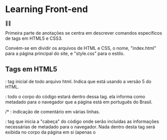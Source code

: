 <h1>Learning Front-end</h1>

🏄‍♂️

Primeira parte de anotações se centra em descrever comandos específicos de tags em HTML5 e CSS3.

Convém-se em dividir os arquivos de HTML e CSS, o nome, "index.html" para a página principal do site, e "style.css" para o estilo. 

## Tags em HTML5

**<!DOCTYPE html>** : tag inicial de todo arquivo html. Indica que está usando a versão 5 do HTML.

**<html lang="pt-br">** : todo o corpo do código estará dentro dessa tag. ela informa como metadado para o navegador que a página está em português do Brasil.

/* : indicação de comentário em várias linhas.

**<head>** : tag que inicia a "cabeça" do código onde serão incluídas as informações necessárias de metadado para o navegador. Nada dentro desta tag será exibida no corpo da página em si (apenas o **<title>** que indicará o título da página para ficar no Frame), serve apenas para dar informações.

<meta charset="UTF-8"> : tag de metadado para o navegador informando o típo dos caracteres a serem exibidos na página.

**<title>** : tag do título no Frame da página.

**<link rel="stylessheet" type="text/css" href="\**arquivo.css\**">** : tag que vai linkar o arquivo html com um arquivo do tipo CSS. O atributo rel vem de relationship e serve para você dizer qual o relacionamento do arquivo que você quer utilizar com o arquivo atual. Quando você coloca *rel="stylesheet"*, você está dizendo que o arquivo importado é o arquivo responsável pelo estilo da sua página. O segundo argumento "type="text/css" não é obrigatório no HTML5 e pode ser dispensável. Usa-se apenas por convenção. Em "href="arquivo.css"" se está dando uma referencia ao navegador sobre qual é o arquivo que se quer linkar.

<meta name="viewport" content="width=device-width"> : metadado que solicita ao navegador a resolução do dispositivo que está acessando a página e indica uma folha de estilo que seja adequada a resolução posta. No CSS, deve ter a declaração: "@media screen and (max-width: Xpx) and (min-width: Xpx)" para indicar a adaptação da nova resolução e quais serão os pontos a serem modificados.

**<body>** : corpo do código do seu site. Nele ficarão armazenadas as informações em *hypertext* que você deseja exibir no seu navegador.

**<header>** : dentro desta tag ficará as informações necessárias para o cabeçalho da sua página. Ou seja, aquilo que estará em evidência no canto superior.

<div> : demarcação de um bloco dentro da sua página. Dentro dele, haverá outras tags. Significa divisão. É apenas uma divisão visual.

**<section>** : divisão específica para um conteúdo.

**<**"tag" **class="\**nome da classe\**"** : significa a criação de uma classe dentro do seu código. Você poderá definir parâmetros de estilo que permearão todas as classes de mesmo nome. Ela demarca que tal tag pertênce a tal classe.

**<**"tag" **id="\**nome da identificação\**">** : utilizado para aplicar um estilo a um elemento único.

**<h1>** : hypertext principal do seu código. Pode ser uma imagem, um título, quaquer coisa. Ficará em destaque.

**<nav>** : significa navegação. Tag definida para quando você for criar um menu de navegação em seu site.

**<ul>** e **<ol>** : tags que indica a criação de uma lista. A principal diferença entre a lista não-ordenada(**<ul>**) e a lista ordenada(**<ol>**) está na maneira com que os itens de cada lista são apresentados - a lista ordenada enumera os elementos; a lista não-ordenada coloca marcadores antes de cada elemento.

**<li>** : itens da sua lista.

<img src="imagem.tipo"> : indica para o código a implementação de uma imagem no seu site. "src="..."" significa source e entre as áspas será definido o arquivo de imagem que você deseja inserir. É necessário também incluir "alt="descrição da imagem"" para ajudar no sentido de acessibilidade da página.

<a href="destino"> : o elemento <a> em HTML (ou elemento âncora), com o atributo href cria-se um hiperligação nas páginas web, arquivos, endereços de emails, ligações na mesma página ou endereços na URL. O conteúdo dentro de cada <a> precisará indicar o destino do link.

**<main>** : indica o conteúdo principal dentro do seu **<body>**, devendo ser único e contido pelo mais importante na sua aplicação.

**<form>** : Indica a criação de um formulário.

**<label** for="objeto do formulário a ser preenchido"**>** : indica a criação de um painel que identificará um input.

**<input** type="tipo de input" id="objeto do formulário a ser preenchido" class="input_padrão" **required placeholder="\**mensagem exibida no input previamente\**">** : entrada de dados da interface com o banco de dados da página. O "type" orienta o tipo de entrada, podendo ser "text, email, telefone", é importante para que usuários mobile ao clicar no campo tenham uma disposição do teclado facilitada para tal grupo de input. O "id" conecta o elemento de input ao elemento de label. **Required** informa ao navegador que para mandar aqueles dados é preciso preencher o campo de input sinalizado. **Placeholder** coloca uma mensagem prévia no campo, apenas como uma sombra, para orientar o usuário ao quê e como deve colocar seus dados.

**<textarea** cols="X" rows="X"**> :** indica a criação de um campo de mensagem dentro do formulário. Colunas e linhas podem ser dispostas para realizar o tamanho do campo.

**<fieldset>** : utilizado para agrupar elementos de um campo fechado de informações dentro de um formulário. Serve para organizar melhor o código.

**<legend>** :

**<h2>** ... **<hn>** : determina crescentemente o nível de importância do conteúdo em sua página.

<p> : define um parágrafo na sua página. O navegador entenderá que após o conteúdo deve-se separar uma linha para o próximo conteúdo.

**<hr>** : define uma linha horizontal dentro da sua página.

**<strong>** : define que o conteúdo contido na tag será exibido em negrito. Caso tenha linkado o "reset.css" no início você precisará definir em estilo o "font-weight: bold".

**<em>** : define que o conteúdo contido na tag será exibido em itálico. Serve as mesmas recomendações para a tag **<strong>**, tendo que indicar no estilo o "font-style: italic".

**<footer>** : define o rodapé da sua página. Localizado no ponto mais inferior do site.

(☞ﾟヮﾟ)☞ O símbolo de copyright pode ser desenhado inserindo "©".

## Estilos em CSS3

**"\**nome da tag\**" {}** : define o estilo de uma tag.

**."\**nome da classe\**" {}** : define o estilo de uma classe.

**#**"nome da id" **{}** : define o estilo de uma identificação.

**"**elemento-pai" "elemento-filho" **{}** : especifica a definição para um elemento que está contido em outro.

"elemento pai" > "elemento-filho" {} : selecionará apenas o elemento filho direto do elemento pai.

"elemento-ancora" + "elemento-irmão" {} : selecionará o elemento que está logo após o elemento âncora.

"elemento-ancora" ~ "elementos-após" {} : selecionará todos os elementos após do elemento âncora.

"elemento" "elementos":not("elemento") : selecionar todos os elementos exceto o especificado.

**"\**declaração\**":hover {}** : evento ao passar o mouse sobre o elemento. Caso queira extender o evento a um elemento filho, defini-lo após o comando hover.

"declaração"**:active {}** : evento ao clicar com o mouse.

### Declarações de estilo

**background:** "cor"; : definição de background da tag.

**color:** "cor"; : definição de cor da fonte.

**text-align: "xpx** ou **x%";** : alinhamento do texto dentro da tag.

**text-transform:** "capitalize, uppercase, lowercase, none"; : comando que determinará como capitalizar um elemento de texto (em caixa alta, caixa baixa). **capitalize** : a primeira letra de todas as palavras em caixa alta; **uppercase :** tudo em caixa alta; **lowercase :** tudo em caixa baixa; **none :** impede que modificações de capitalização sejam feitas.

**text-decoration:** "underline, underline dotted, underline dotted red, green wavy underline, underline overline #"color""; : sublinhar, tracejar com pontos, tracejar com ondas, tracejar baixo e cima.

**font-size: "xpx"** : tamanho da fonte.

**font-weight: "**100 à 900"; ****: peso do texto (colocá-lo em negrito ou clarear).

**font-family: "**fonte"; : determina a fonte a ser usada.

**font-style: "italic, oblique, normal, oblique "\**angulodeg"\**";  :** determina como a fonte será estilizada a partir da **font-family**. Dentro do **oblique** você poderá determinar o ângulo de inclinação que a fonte terá.

**border:** "solid, dashed "color", "tamanho" solid, thick double #"color", 4mm ridge rgba(0,0,0,.0)"; : significa a borda do elemento. Sendo o "solid" uma linha padrão ao entorno do elemento; "dashed "color" uma linha tracejada; "tamanho" solid uma forma de você controlar o tamanho da borda; "thick double "color" a borda será duplicada; "4mm ridge rgba(...) a borda será estilizada tipo 3d. Pode ser especificada com "-color : definir a cor da borda, -style : estilo para a borda, -width : peso da borda; -radius : arredondamento da borda; esses valores podem ser acrescidos de determinações para os lados, cima e baixo.

**margin: "**1em, 10% 0, 10px 50px 20px, 10px 50px 30px 0, 0"; : do inglês "margem". Espaçamento externo entorno do elemento. 1 parâmetro: cima, baixo e laterais; 2 parâmetros: cima e baixo, laterais; 3 parâmetros: cima, laterais, baixo; 4 parâmetros: cima, direita, baixo, esquerda. Pode ser especificada com "-bottom, -left, -right, -top" após o comando **margin**.

**margin: 0 auto;** : atributo para gerar automaticamente a centralização do elemento na tela.

**padding: "**1em, 10% 0, 10px 50px 20px, 10px 50px 30px 0, 0"; : do inglês "acolchoado". Espaçamento interno entorno do elemento. 1 parâmetro: cima, baixo e laterais; 2 parâmetros: cima e baixo, laterais; 3 parâmetros: cima, laterais, baixo; 4 parâmetros: cima, direita, baixo, esquerda. Pode ser especificada com "-bottom, -left, -right, -top" após o comando **padding**.

**width** "medida"; **:** largura.

**height** "medida"; **:** altura.

**display** "inline, block, inline-block"; : a forma como vamos renderizar o elemento na tela.

**vertica-align: ...;** : alinhamento em relação a um elemento de linha que esteja ao seu lado.

position: "static, fixed, relative, absolute, sticky"; : definir a posição do elemento na tela. "static": posição de acordo com o fluxo normal do documento, mudanças de posição não são aceitas; "fixed": elemento fixo na página, independente do scroll;  "relative": o elemento é posicionado de acordo com o fluxo normal do documento, porém você poderá fazer alterações utilizando top, right, bottom, left; "absolute" o elemento é removido do fluxo normal do documento, e se mantém absoluto de acordo com os outros elementos; "sticky":  vem da ideia de adesivo, o elemento se move conforme a barra de rolagem desce, quando chegar na posição do elemento, ele fica fixo.

/*